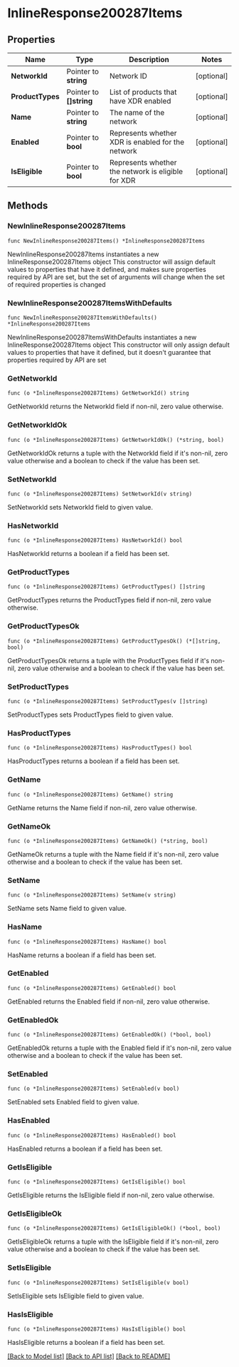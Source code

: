 # InlineResponse200287Items

## Properties

Name | Type | Description | Notes
------------ | ------------- | ------------- | -------------
**NetworkId** | Pointer to **string** | Network ID | [optional] 
**ProductTypes** | Pointer to **[]string** | List of products that have XDR enabled | [optional] 
**Name** | Pointer to **string** | The name of the network | [optional] 
**Enabled** | Pointer to **bool** | Represents whether XDR is enabled for the network | [optional] 
**IsEligible** | Pointer to **bool** | Represents whether the network is eligible for XDR | [optional] 

## Methods

### NewInlineResponse200287Items

`func NewInlineResponse200287Items() *InlineResponse200287Items`

NewInlineResponse200287Items instantiates a new InlineResponse200287Items object
This constructor will assign default values to properties that have it defined,
and makes sure properties required by API are set, but the set of arguments
will change when the set of required properties is changed

### NewInlineResponse200287ItemsWithDefaults

`func NewInlineResponse200287ItemsWithDefaults() *InlineResponse200287Items`

NewInlineResponse200287ItemsWithDefaults instantiates a new InlineResponse200287Items object
This constructor will only assign default values to properties that have it defined,
but it doesn't guarantee that properties required by API are set

### GetNetworkId

`func (o *InlineResponse200287Items) GetNetworkId() string`

GetNetworkId returns the NetworkId field if non-nil, zero value otherwise.

### GetNetworkIdOk

`func (o *InlineResponse200287Items) GetNetworkIdOk() (*string, bool)`

GetNetworkIdOk returns a tuple with the NetworkId field if it's non-nil, zero value otherwise
and a boolean to check if the value has been set.

### SetNetworkId

`func (o *InlineResponse200287Items) SetNetworkId(v string)`

SetNetworkId sets NetworkId field to given value.

### HasNetworkId

`func (o *InlineResponse200287Items) HasNetworkId() bool`

HasNetworkId returns a boolean if a field has been set.

### GetProductTypes

`func (o *InlineResponse200287Items) GetProductTypes() []string`

GetProductTypes returns the ProductTypes field if non-nil, zero value otherwise.

### GetProductTypesOk

`func (o *InlineResponse200287Items) GetProductTypesOk() (*[]string, bool)`

GetProductTypesOk returns a tuple with the ProductTypes field if it's non-nil, zero value otherwise
and a boolean to check if the value has been set.

### SetProductTypes

`func (o *InlineResponse200287Items) SetProductTypes(v []string)`

SetProductTypes sets ProductTypes field to given value.

### HasProductTypes

`func (o *InlineResponse200287Items) HasProductTypes() bool`

HasProductTypes returns a boolean if a field has been set.

### GetName

`func (o *InlineResponse200287Items) GetName() string`

GetName returns the Name field if non-nil, zero value otherwise.

### GetNameOk

`func (o *InlineResponse200287Items) GetNameOk() (*string, bool)`

GetNameOk returns a tuple with the Name field if it's non-nil, zero value otherwise
and a boolean to check if the value has been set.

### SetName

`func (o *InlineResponse200287Items) SetName(v string)`

SetName sets Name field to given value.

### HasName

`func (o *InlineResponse200287Items) HasName() bool`

HasName returns a boolean if a field has been set.

### GetEnabled

`func (o *InlineResponse200287Items) GetEnabled() bool`

GetEnabled returns the Enabled field if non-nil, zero value otherwise.

### GetEnabledOk

`func (o *InlineResponse200287Items) GetEnabledOk() (*bool, bool)`

GetEnabledOk returns a tuple with the Enabled field if it's non-nil, zero value otherwise
and a boolean to check if the value has been set.

### SetEnabled

`func (o *InlineResponse200287Items) SetEnabled(v bool)`

SetEnabled sets Enabled field to given value.

### HasEnabled

`func (o *InlineResponse200287Items) HasEnabled() bool`

HasEnabled returns a boolean if a field has been set.

### GetIsEligible

`func (o *InlineResponse200287Items) GetIsEligible() bool`

GetIsEligible returns the IsEligible field if non-nil, zero value otherwise.

### GetIsEligibleOk

`func (o *InlineResponse200287Items) GetIsEligibleOk() (*bool, bool)`

GetIsEligibleOk returns a tuple with the IsEligible field if it's non-nil, zero value otherwise
and a boolean to check if the value has been set.

### SetIsEligible

`func (o *InlineResponse200287Items) SetIsEligible(v bool)`

SetIsEligible sets IsEligible field to given value.

### HasIsEligible

`func (o *InlineResponse200287Items) HasIsEligible() bool`

HasIsEligible returns a boolean if a field has been set.


[[Back to Model list]](../README.md#documentation-for-models) [[Back to API list]](../README.md#documentation-for-api-endpoints) [[Back to README]](../README.md)


